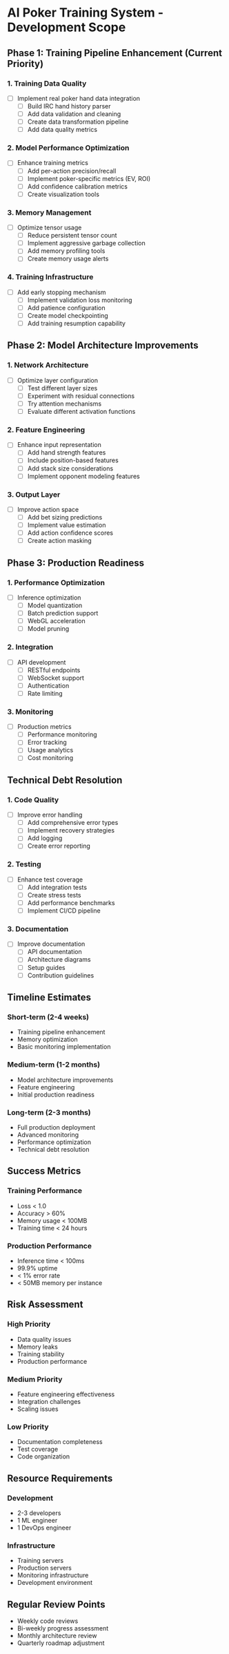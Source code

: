 # AI Poker Training System - Development Scope

## Phase 1: Training Pipeline Enhancement (Current Priority)

### 1. Training Data Quality
- [ ] Implement real poker hand data integration
  - [ ] Build IRC hand history parser
  - [ ] Add data validation and cleaning
  - [ ] Create data transformation pipeline
  - [ ] Add data quality metrics

### 2. Model Performance Optimization
- [ ] Enhance training metrics
  - [ ] Add per-action precision/recall
  - [ ] Implement poker-specific metrics (EV, ROI)
  - [ ] Add confidence calibration metrics
  - [ ] Create visualization tools

### 3. Memory Management
- [ ] Optimize tensor usage
  - [ ] Reduce persistent tensor count
  - [ ] Implement aggressive garbage collection
  - [ ] Add memory profiling tools
  - [ ] Create memory usage alerts

### 4. Training Infrastructure
- [ ] Add early stopping mechanism
  - [ ] Implement validation loss monitoring
  - [ ] Add patience configuration
  - [ ] Create model checkpointing
  - [ ] Add training resumption capability

## Phase 2: Model Architecture Improvements

### 1. Network Architecture
- [ ] Optimize layer configuration
  - [ ] Test different layer sizes
  - [ ] Experiment with residual connections
  - [ ] Try attention mechanisms
  - [ ] Evaluate different activation functions

### 2. Feature Engineering
- [ ] Enhance input representation
  - [ ] Add hand strength features
  - [ ] Include position-based features
  - [ ] Add stack size considerations
  - [ ] Implement opponent modeling features

### 3. Output Layer
- [ ] Improve action space
  - [ ] Add bet sizing predictions
  - [ ] Implement value estimation
  - [ ] Add action confidence scores
  - [ ] Create action masking

## Phase 3: Production Readiness

### 1. Performance Optimization
- [ ] Inference optimization
  - [ ] Model quantization
  - [ ] Batch prediction support
  - [ ] WebGL acceleration
  - [ ] Model pruning

### 2. Integration
- [ ] API development
  - [ ] RESTful endpoints
  - [ ] WebSocket support
  - [ ] Authentication
  - [ ] Rate limiting

### 3. Monitoring
- [ ] Production metrics
  - [ ] Performance monitoring
  - [ ] Error tracking
  - [ ] Usage analytics
  - [ ] Cost monitoring

## Technical Debt Resolution

### 1. Code Quality
- [ ] Improve error handling
  - [ ] Add comprehensive error types
  - [ ] Implement recovery strategies
  - [ ] Add logging
  - [ ] Create error reporting

### 2. Testing
- [ ] Enhance test coverage
  - [ ] Add integration tests
  - [ ] Create stress tests
  - [ ] Add performance benchmarks
  - [ ] Implement CI/CD pipeline

### 3. Documentation
- [ ] Improve documentation
  - [ ] API documentation
  - [ ] Architecture diagrams
  - [ ] Setup guides
  - [ ] Contribution guidelines

## Timeline Estimates

### Short-term (2-4 weeks)
- Training pipeline enhancement
- Memory optimization
- Basic monitoring implementation

### Medium-term (1-2 months)
- Model architecture improvements
- Feature engineering
- Initial production readiness

### Long-term (2-3 months)
- Full production deployment
- Advanced monitoring
- Performance optimization
- Technical debt resolution

## Success Metrics

### Training Performance
- Loss < 1.0
- Accuracy > 60%
- Memory usage < 100MB
- Training time < 24 hours

### Production Performance
- Inference time < 100ms
- 99.9% uptime
- < 1% error rate
- < 50MB memory per instance

## Risk Assessment

### High Priority
- Data quality issues
- Memory leaks
- Training stability
- Production performance

### Medium Priority
- Feature engineering effectiveness
- Integration challenges
- Scaling issues

### Low Priority
- Documentation completeness
- Test coverage
- Code organization

## Resource Requirements

### Development
- 2-3 developers
- 1 ML engineer
- 1 DevOps engineer

### Infrastructure
- Training servers
- Production servers
- Monitoring infrastructure
- Development environment

## Regular Review Points

- Weekly code reviews
- Bi-weekly progress assessment
- Monthly architecture review
- Quarterly roadmap adjustment
